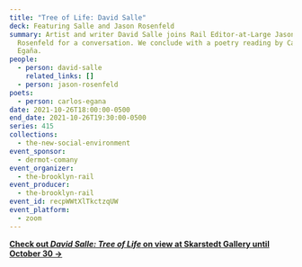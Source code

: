 ```yaml
---
title: "Tree of Life: David Salle"
deck: Featuring Salle and Jason Rosenfeld
summary: Artist and writer David Salle joins Rail Editor-at-Large Jason
  Rosenfeld for a conversation. We conclude with a poetry reading by Carlos
  Egaña.
people:
  - person: david-salle
    related_links: []
  - person: jason-rosenfeld
poets:
  - person: carlos-egana
date: 2021-10-26T18:00:00-0500
end_date: 2021-10-26T19:30:00-0500
series: 415
collections:
  - the-new-social-environment
event_sponsor:
  - dermot-comany
event_organizer:
  - the-brooklyn-rail
event_producer:
  - the-brooklyn-rail
event_id: recpWWtXlTkctzqUW
event_platform:
  - zoom
---
```

**[Check out *David Salle: Tree of Life* on view at Skarstedt Gallery until October 30 →](https://www.skarstedt.com/exhibitions/david-salle-tree-of-life)**
